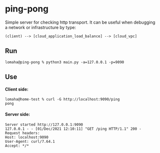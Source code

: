 # ping-pong
Simple server for checking http transport. It can be useful when debugging a network or infrastructure by type:
```
(client) --> [cloud_application_load_balance] --> [cloud_vpc]
```
## Run
```
lomaha@ping-pong % python3 main.py -a=127.0.0.1 -p=9090
```
## Use
#### Client side:
```
lomaha@home-test % curl -G http://localhost:9090/ping
pong
```
#### Server side:
```
Server started http://127.0.0.1:9090
127.0.0.1 - - [01/Dec/2021 12:10:11] "GET /ping HTTP/1.1" 200 -
Request headers:
Host: localhost:9090
User-Agent: curl/7.64.1
Accept: */*
```
